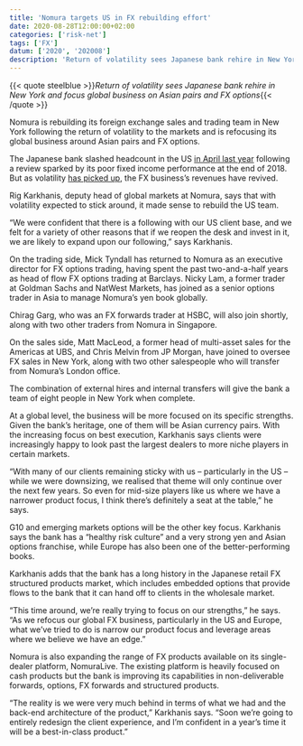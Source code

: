 ```yaml
---
title: 'Nomura targets US in FX rebuilding effort'
date: 2020-08-28T12:00:00+02:00
categories: ['risk-net']
tags: ['FX']
datum: ['2020', '202008']
description: 'Return of volatility sees Japanese bank rehire in New York and focus global business on Asian pairs and FX options'
---
```


{{< quote steelblue >}}_Return of volatility sees Japanese bank rehire in New York and focus global business on Asian pairs and FX options_{{< /quote >}}

Nomura is rebuilding its foreign exchange sales and trading team in New York following the return of volatility to the markets and is refocusing its global business around Asian pairs and FX options.

The Japanese bank slashed headcount in the US [in April last year](https://www.fx-markets.com/foreign-exchange/4174561/nomura-to-downscale-g10-fx-business-in-1-billion-cost-cutting-drive) following a review sparked by its poor fixed income performance at the end of 2018. But as volatility [has picked up](https://www.fx-markets.com/our-take/7524381/who-revived-fx-volatility), the FX business’s revenues have revived.

Rig Karkhanis, deputy head of global markets at Nomura, says that with volatility expected to stick around, it made sense to rebuild the US team.

“We were confident that there is a following with our US client base, and we felt for a variety of other reasons that if we reopen the desk and invest in it, we are likely to expand upon our following,” says Karkhanis.

On the trading side, Mick Tyndall has returned to Nomura as an executive director for FX options trading, having spent the past two-and-a-half years as head of flow FX options trading at Barclays. Nicky Lam, a former trader at Goldman Sachs and NatWest Markets, has joined as a senior options trader in Asia to manage Nomura’s yen book globally.

Chirag Garg, who was an FX forwards trader at HSBC, will also join shortly, along with two other traders from Nomura in Singapore.

On the sales side, Matt MacLeod, a former head of multi-asset sales for the Americas at UBS, and Chris Melvin from JP Morgan, have joined to oversee FX sales in New York, along with two other salespeople who will transfer from Nomura’s London office.

The combination of external hires and internal transfers will give the bank a team of eight people in New York when complete.

At a global level, the business will be more focused on its specific strengths. Given the bank’s heritage, one of them will be Asian currency pairs. With the increasing focus on best execution, Karkhanis says clients were increasingly happy to look past the largest dealers to more niche players in certain markets.

“With many of our clients remaining sticky with us – particularly in the US – while we were downsizing, we realised that theme will only continue over the next few years. So even for mid-size players like us where we have a narrower product focus, I think there’s definitely a seat at the table,” he says.

G10 and emerging markets options will be the other key focus. Karkhanis says the bank has a “healthy risk culture” and a very strong yen and Asian options franchise, while Europe has also been one of the better-performing books.

Karkhanis adds that the bank has a long history in the Japanese retail FX structured products market, which includes embedded options that provide flows to the bank that it can hand off to clients in the wholesale market.

“This time around, we’re really trying to focus on our strengths,” he says. “As we refocus our global FX business, particularly in the US and Europe, what we’ve tried to do is narrow our product focus and leverage areas where we believe we have an edge.”

Nomura is also expanding the range of FX products available on its single-dealer platform, NomuraLive. The existing platform is heavily focused on cash products but the bank is improving its capabilities in non-deliverable forwards, options, FX forwards and structured products.

“The reality is we were very much behind in terms of what we had and the back-end architecture of the product,” Karkhanis says. “Soon we’re going to entirely redesign the client experience, and I’m confident in a year’s time it will be a best-in-class product.”

